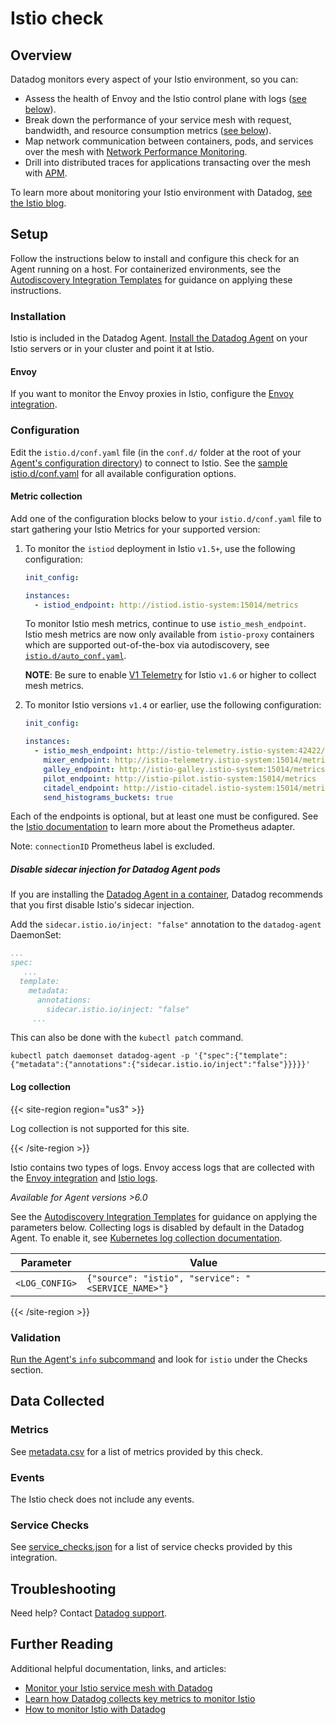 # Istio check

## Overview

Datadog monitors every aspect of your Istio environment, so you can:
- Assess the health of Envoy and the Istio control plane with logs ([see below](#log-collection)).
- Break down the performance of your service mesh with request, bandwidth, and resource consumption metrics ([see below](#metrics)).
- Map network communication between containers, pods, and services over the mesh with [Network Performance Monitoring][19].
- Drill into distributed traces for applications transacting over the mesh with [APM][20].

To learn more about monitoring your Istio environment with Datadog, [see the Istio blog][21].

## Setup

Follow the instructions below to install and configure this check for an Agent running on a host. For containerized environments, see the [Autodiscovery Integration Templates][1] for guidance on applying these instructions.

### Installation

Istio is included in the Datadog Agent. [Install the Datadog Agent][2] on your Istio servers or in your cluster and point it at Istio.

#### Envoy

If you want to monitor the Envoy proxies in Istio, configure the [Envoy integration][23].

### Configuration

Edit the `istio.d/conf.yaml` file (in the `conf.d/` folder at the root of your [Agent's configuration directory][3]) to connect to Istio. See the [sample istio.d/conf.yaml][4] for all available configuration options.

#### Metric collection

Add one of the configuration blocks below to your `istio.d/conf.yaml` file to start gathering your Istio Metrics for your supported version:

1. To monitor the `istiod` deployment in Istio `v1.5+`, use the following configuration:
    
    ```yaml
    init_config:
    
    instances:
      - istiod_endpoint: http://istiod.istio-system:15014/metrics
    ```
    
   To monitor Istio mesh metrics, continue to use `istio_mesh_endpoint`. Istio mesh metrics are now only available from `istio-proxy` containers which are supported out-of-the-box via autodiscovery, see [`istio.d/auto_conf.yaml`][17].
   
   **NOTE**: Be sure to enable [V1 Telemetry][18] for Istio `v1.6` or higher to collect mesh metrics.
   
2. To monitor Istio versions `v1.4` or earlier, use the following configuration:
    ```yaml
    init_config:

    instances:
      - istio_mesh_endpoint: http://istio-telemetry.istio-system:42422/metrics
        mixer_endpoint: http://istio-telemetry.istio-system:15014/metrics
        galley_endpoint: http://istio-galley.istio-system:15014/metrics
        pilot_endpoint: http://istio-pilot.istio-system:15014/metrics
        citadel_endpoint: http://istio-citadel.istio-system:15014/metrics
        send_histograms_buckets: true
    ```

Each of the endpoints is optional, but at least one must be configured. See the [Istio documentation][5] to learn more about the Prometheus adapter.

Note: `connectionID` Prometheus label is excluded.

##### Disable sidecar injection for Datadog Agent pods

If you are installing the [Datadog Agent in a container][10], Datadog recommends that you first disable Istio's sidecar injection.

Add the `sidecar.istio.io/inject: "false"` annotation to the `datadog-agent` DaemonSet:

```yaml
...
spec:
   ...
  template:
    metadata:
      annotations:
        sidecar.istio.io/inject: "false"
     ...
```

This can also be done with the `kubectl patch` command.

```text
kubectl patch daemonset datadog-agent -p '{"spec":{"template":{"metadata":{"annotations":{"sidecar.istio.io/inject":"false"}}}}}'
```

#### Log collection

{{< site-region region="us3" >}}

Log collection is not supported for this site.

{{< /site-region >}}

Istio contains two types of logs. Envoy access logs that are collected with the [Envoy integration][12] and [Istio logs][11].

_Available for Agent versions >6.0_

See the [Autodiscovery Integration Templates][1] for guidance on applying the parameters below.
Collecting logs is disabled by default in the Datadog Agent. To enable it, see [Kubernetes log collection documentation][16].

| Parameter      | Value                                                |
| -------------- | ---------------------------------------------------- |
| `<LOG_CONFIG>` | `{"source": "istio", "service": "<SERVICE_NAME>"}` |

{{< /site-region >}}

### Validation

[Run the Agent's `info` subcommand][6] and look for `istio` under the Checks section.

## Data Collected

### Metrics

See [metadata.csv][7] for a list of metrics provided by this check.

### Events

The Istio check does not include any events.

### Service Checks

See [service_checks.json][22] for a list of service checks provided by this integration.

## Troubleshooting

Need help? Contact [Datadog support][8].

## Further Reading

Additional helpful documentation, links, and articles:

- [Monitor your Istio service mesh with Datadog][9]
- [Learn how Datadog collects key metrics to monitor Istio][14]
- [How to monitor Istio with Datadog][21]

[1]: https://docs.datadoghq.com/agent/kubernetes/integrations/
[2]: https://app.datadoghq.com/account/settings#agent
[3]: https://docs.datadoghq.com/agent/guide/agent-configuration-files/#agent-configuration-directory
[4]: https://github.com/DataDog/integrations-core/blob/master/istio/datadog_checks/istio/data/conf.yaml.example
[5]: https://istio.io/docs/tasks/telemetry/metrics/querying-metrics
[6]: https://docs.datadoghq.com/agent/guide/agent-commands/#agent-status-and-information
[7]: https://github.com/DataDog/integrations-core/blob/master/istio/metadata.csv
[8]: https://docs.datadoghq.com/help/
[9]: https://www.datadoghq.com/blog/monitor-istio-with-datadog
[10]: https://docs.datadoghq.com/agent/kubernetes/
[11]: https://istio.io/docs/tasks/telemetry/logs/collecting-logs/
[12]: https://docs.datadoghq.com/integrations/envoy/#log-collection
[13]: https://docs.datadoghq.com/agent/guide/agent-commands/#start-stop-and-restart-the-agent
[14]: https://www.datadoghq.com/blog/istio-metrics/
[15]: https://docs.datadoghq.com/agent/guide/integration-management/#install
[16]: https://docs.datadoghq.com/agent/kubernetes/log/
[17]: https://github.com/DataDog/integrations-core/blob/master/istio/datadog_checks/istio/data/auto_conf.yaml
[18]: https://istio.io/v1.1/docs/tasks/telemetry/
[19]: https://www.datadoghq.com/blog/monitor-istio-with-npm/
[20]: https://docs.datadoghq.com/tracing/setup_overview/proxy_setup/?tab=istio
[21]: https://www.datadoghq.com/blog/istio-datadog/
[22]: https://github.com/DataDog/integrations-core/blob/master/istio/assets/service_checks.json
[23]: https://github.com/DataDog/integrations-core/tree/master/envoy#istio